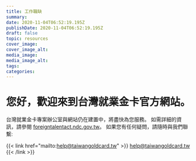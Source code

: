 ```yaml
---
title: 工作職缺
summary: 
date: 2020-11-04T06:52:19.195Z
publishDate: 2020-11-04T06:52:19.195Z
draft: false
topic: resources
cover_image:
cover_image_alt:
media_image:
media_image_alt:
tags:
categories:
---
```


# 您好，歡迎來到台灣就業金卡官方網站。

台灣就業金卡專案辦公室與網站仍在建置中，將盡快為您服務。
如需詳細的資訊，請參閱 [foreigntalentact.ndc.gov.tw](https://foreigntalentact.ndc.gov.tw/)。
如果您有任何疑問，請隨時與我們聯繫:

{{< link href="mailto:help@taiwangoldcard.tw" >}}
help@taiwangoldcard.tw
{{< /link >}}
